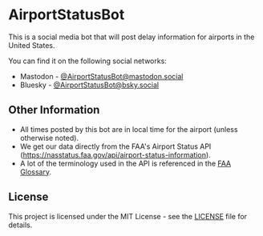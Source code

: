 # AirportStatusBot

This is a social media bot that will post delay information for airports in the United States.

You can find it on the following social networks:

- Mastodon - [@AirportStatusBot@mastodon.social](https://mastodon.social/@AirportStatusBot)
- Bluesky - [@AirportStatusBot@bsky.social](https://bsky.app/profile/airportstatusbot.bsky.social)

## Other Information

- All times posted by this bot are in local time for the airport (unless otherwise noted).
- We get our data directly from the FAA's Airport Status API (https://nasstatus.faa.gov/api/airport-status-information).
- A lot of the terminology used in the API is referenced in the [FAA Glossary](https://www.fly.faa.gov/Products/Glossary_of_Terms/glossary_of_terms.html).

## License

This project is licensed under the MIT License - see the [LICENSE](LICENSE) file for details.

